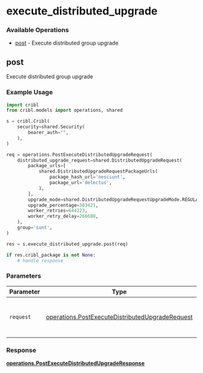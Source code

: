 # execute_distributed_upgrade

### Available Operations

* [post](#post) - Execute distributed group upgrade

## post

Execute distributed group upgrade

### Example Usage

```python
import cribl
from cribl.models import operations, shared

s = cribl.Cribl(
    security=shared.Security(
        bearer_auth="",
    ),
)

req = operations.PostExecuteDistributedUpgradeRequest(
    distributed_upgrade_request=shared.DistributedUpgradeRequest(
        package_urls=[
            shared.DistributedUpgradeRequestPackageUrls(
                package_hash_url='nesciunt',
                package_url='delectus',
            ),
        ],
        upgrade_mode=shared.DistributedUpgradeRequestUpgradeMode.REGULAR,
        upgrade_percentage=303421,
        worker_retries=644223,
        worker_retry_delay=266680,
    ),
    group='sunt',
)

res = s.execute_distributed_upgrade.post(req)

if res.cribl_package is not None:
    # handle response
```

### Parameters

| Parameter                                                                                                          | Type                                                                                                               | Required                                                                                                           | Description                                                                                                        |
| ------------------------------------------------------------------------------------------------------------------ | ------------------------------------------------------------------------------------------------------------------ | ------------------------------------------------------------------------------------------------------------------ | ------------------------------------------------------------------------------------------------------------------ |
| `request`                                                                                                          | [operations.PostExecuteDistributedUpgradeRequest](../../models/operations/postexecutedistributedupgraderequest.md) | :heavy_check_mark:                                                                                                 | The request object to use for the request.                                                                         |


### Response

**[operations.PostExecuteDistributedUpgradeResponse](../../models/operations/postexecutedistributedupgraderesponse.md)**

